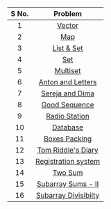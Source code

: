 | **S No.** | **Problem** |
| :-------: | :---------: |
|1| [Vector](https://codeforces.com/group/isP4JMZTix/contest/392597/problem/A)  
|2| [Map](https://codeforces.com/group/isP4JMZTix/contest/392597/problem/B)
|3| [List & Set](https://codeforces.com/group/isP4JMZTix/contest/392597/problem/D) 
|4| [Set](https://codeforces.com/group/isP4JMZTix/contest/392597/problem/E)
|5| [Multiset](https://codeforces.com/group/isP4JMZTix/contest/392597/problem/F)   |
|6| [Anton and Letters](https://codeforces.com/group/isP4JMZTix/contest/392597/problem/X)   |
|7| [Sereja and Dima](https://codeforces.com/group/isP4JMZTix/contest/392597/problem/O)  
|8| [Good Sequence](https://atcoder.jp/contests/arc087/tasks/arc087_a)
|9| [Radio Station](https://codeforces.com/contest/918/problem/B)
|10| [Database](https://www.spoj.com/problems/RPLD/)
|11| [Boxes Packing](https://codeforces.com/contest/903/problem/C)
|12| [Tom Riddle's Diary](https://codeforces.com/contest/855/problem/A)
|13| [Registration system](https://codeforces.com/contest/4/problem/C)
|14| [Two Sum](https://leetcode.com/problems/two-sum/)
|15| [Subarray Sums - II](https://cses.fi/problemset/task/1661)
|16| [Subarray Divisibilty](https://cses.fi/problemset/task/1662)

